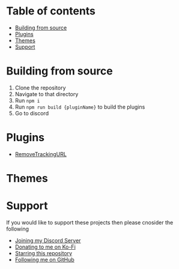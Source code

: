# Table of contents
- [Building from source](#building-from-source)
- [Plugins](#plugins)
- [Themes](#themes)
- [Support](#support)

# Building from source
1. Clone the repository
2. Navigate to that directory
3. Run `npm i`
4. Run `npm run build {pluginName}` to build the plugins
5. Go to discord

# Plugins
- [RemoveTrackingURL](https://github.com/wotanut/BetterDiscordStuff/tree/main/plugins/removeTrackingURL)

# Themes

# Support
If you would like to support these projects then please cnosider the following
- [Joining my Discord Server](https://discord.gg/2w5KSXjhGe)
- [Donating to me on Ko-Fi](https://ko-fi.com/wotanut)
- [Starring this repository](#)
- [Following me on GitHub](https://github.com/wotanut)